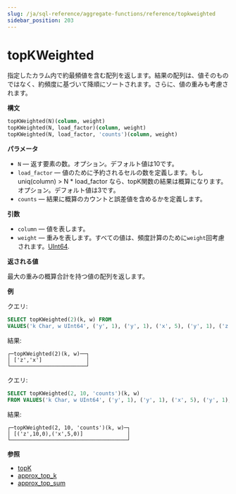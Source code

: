 ```yaml
---
slug: /ja/sql-reference/aggregate-functions/reference/topkweighted
sidebar_position: 203
---
```


# topKWeighted

指定したカラム内で約最頻値を含む配列を返します。結果の配列は、値そのものではなく、約頻度に基づいて降順にソートされます。さらに、値の重みも考慮されます。

**構文**

``` sql
topKWeighted(N)(column, weight)
topKWeighted(N, load_factor)(column, weight)
topKWeighted(N, load_factor, 'counts')(column, weight)
```

**パラメータ**

- `N` — 返す要素の数。オプション。デフォルト値は10です。
- `load_factor` — 値のために予約されるセルの数を定義します。もし uniq(column) > N * load_factor なら、topK関数の結果は概算になります。オプション。デフォルト値は3です。
- `counts` — 結果に概算のカウントと誤差値を含めるかを定義します。

**引数**

- `column` — 値を表します。
- `weight` — 重みを表します。すべての値は、頻度計算のために`weight`回考慮されます。[UInt64](../../../sql-reference/data-types/int-uint.md).

**返される値**

最大の重みの概算合計を持つ値の配列を返します。

**例**

クエリ:

``` sql
SELECT topKWeighted(2)(k, w) FROM
VALUES('k Char, w UInt64', ('y', 1), ('y', 1), ('x', 5), ('y', 1), ('z', 10))
```

結果:

``` text
┌─topKWeighted(2)(k, w)──┐
│ ['z','x']              │
└────────────────────────┘
```

クエリ:

``` sql
SELECT topKWeighted(2, 10, 'counts')(k, w)
FROM VALUES('k Char, w UInt64', ('y', 1), ('y', 1), ('x', 5), ('y', 1), ('z', 10))
```

結果:

``` text
┌─topKWeighted(2, 10, 'counts')(k, w)─┐
│ [('z',10,0),('x',5,0)]              │
└─────────────────────────────────────┘
```

**参照**

- [topK](../../../sql-reference/aggregate-functions/reference/topk.md)
- [approx_top_k](../../../sql-reference/aggregate-functions/reference/approxtopk.md)
- [approx_top_sum](../../../sql-reference/aggregate-functions/reference/approxtopsum.md)
